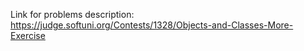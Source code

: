 Link for problems description:
https://judge.softuni.org/Contests/1328/Objects-and-Classes-More-Exercise
